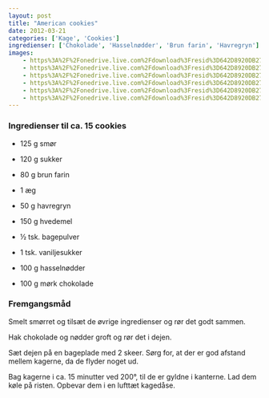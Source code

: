 ```yaml
---
layout: post
title: "American cookies"
date: 2012-03-21
categories: ['Kage', 'Cookies']
ingredienser: ['Chokolade', 'Hasselnødder', 'Brun farin', 'Havregryn']
images:
    - https%3A%2F%2Fonedrive.live.com%2Fdownload%3Fresid%3D642D8920DB2784EE!125853
    - https%3A%2F%2Fonedrive.live.com%2Fdownload%3Fresid%3D642D8920DB2784EE!125855
    - https%3A%2F%2Fonedrive.live.com%2Fdownload%3Fresid%3D642D8920DB2784EE!125857
    - https%3A%2F%2Fonedrive.live.com%2Fdownload%3Fresid%3D642D8920DB2784EE!125858
    - https%3A%2F%2Fonedrive.live.com%2Fdownload%3Fresid%3D642D8920DB2784EE!125859
    - https%3A%2F%2Fonedrive.live.com%2Fdownload%3Fresid%3D642D8920DB2784EE!125856
---
```


### Ingredienser til ca. 15 cookies
-  125 g smør
-  120 g sukker
-  80 g brun farin
-  1 æg
-  50 g havregryn
-  150 g hvedemel
-  ½ tsk. bagepulver
-  1 tsk. vaniljesukker

-  100 g hasselnødder
-  100 g mørk chokolade


### Fremgangsmåd
Smelt smørret og tilsæt de øvrige ingredienser og rør det godt sammen. 

Hak chokolade og nødder groft og rør det i dejen.

Sæt dejen på en bageplade med 2 skeer. Sørg for, at der er god afstand mellem kagerne, da de flyder noget ud.

Bag kagerne i ca. 15 minutter ved 200&deg;, til de er gyldne i kanterne. Lad dem køle på risten. Opbevar dem i en lufttæt kagedåse.
